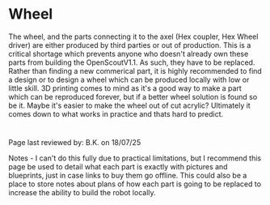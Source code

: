 # Wheel
The wheel, and the parts connecting it to the axel (Hex coupler, Hex Wheel driver) are either produced by third parties or out of production. This is a critical shortage which prevents anyone who doesn't already own these parts from building the OpenScoutV1.1. As such, they have to be replaced. Rather than finding a new commerical part, it is highly recommended to find a design or to design a wheel which can be produced locally with low or little skill. 3D printing comes to mind as it's a good way to make a part which can be reproduced forever, but if a better wheel solution is found so be it. Maybe it's easier to make the wheel out of cut acrylic? Ultimately it comes down to what works in practice and thats hard to predict.

#

Page last reviewed by: B.K. on 18/07/25

Notes - I can't do this fully due to practical limitations, but I recommend this page be used to detail what each part is exactly with pictures and blueprints, just in case links to buy them go offline. This could also be a place to store notes about plans of how each part is going to be replaced to increase the ability to build the robot locally.
